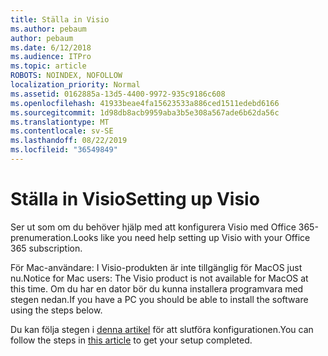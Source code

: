 ```yaml
---
title: Ställa in Visio
ms.author: pebaum
author: pebaum
ms.date: 6/12/2018
ms.audience: ITPro
ms.topic: article
ROBOTS: NOINDEX, NOFOLLOW
localization_priority: Normal
ms.assetid: 0162885a-13d5-4400-9972-935c9186c608
ms.openlocfilehash: 41933beae4fa15623533a886ced1511edebd6166
ms.sourcegitcommit: 1d98db8acb9959aba3b5e308a567ade6b62da56c
ms.translationtype: MT
ms.contentlocale: sv-SE
ms.lasthandoff: 08/22/2019
ms.locfileid: "36549849"
---
```

# <a name="setting-up-visio"></a><span data-ttu-id="bfcb9-102">Ställa in Visio</span><span class="sxs-lookup"><span data-stu-id="bfcb9-102">Setting up Visio</span></span>

<span data-ttu-id="bfcb9-103">Ser ut som om du behöver hjälp med att konfigurera Visio med Office 365-prenumeration.</span><span class="sxs-lookup"><span data-stu-id="bfcb9-103">Looks like you need help setting up Visio with your Office 365 subscription.</span></span>
  
<span data-ttu-id="bfcb9-104">För Mac-användare: I Visio-produkten är inte tillgänglig för MacOS just nu.</span><span class="sxs-lookup"><span data-stu-id="bfcb9-104">Notice for Mac users: The Visio product is not available for MacOS at this time.</span></span> <span data-ttu-id="bfcb9-105">Om du har en dator bör du kunna installera programvara med stegen nedan.</span><span class="sxs-lookup"><span data-stu-id="bfcb9-105">If you have a PC you should be able to install the software using the steps below.</span></span>
  
<span data-ttu-id="bfcb9-106">Du kan följa stegen i [denna artikel](https://support.office.com/article/f98f21e3-aa02-4827-9167-ddab5b025710.aspx) för att slutföra konfigurationen.</span><span class="sxs-lookup"><span data-stu-id="bfcb9-106">You can follow the steps in [this article](https://support.office.com/article/f98f21e3-aa02-4827-9167-ddab5b025710.aspx) to get your setup completed.</span></span> 
  

